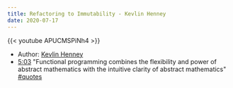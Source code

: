 ```yaml
---
title: Refactoring to Immutability - Kevlin Henney
date: 2020-07-17
---
```


{{< youtube APUCMSPiNh4 >}}

- Author: [Kevlin Henney]
- [5:03](https://youtu.be/APUCMSPiNh4?t=303) "Functional programming combines the flexibility and power of abstract mathematics with the intuitive clarity of abstract mathematics" [#quotes]

[kevlin henney]: ../people/kevlin-henney.md
[#quotes]: ../quotes.md
